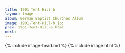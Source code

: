```yaml
---
title: 1901 Tent Hill b
layout: image
album: German Baptist Churches Album
image: 1901-Tent-Hill-b.jpg
prev: 1901-Tent-Hill-a.html
next: 
---
```

{% include image-head.md %}
{% include image.html %}